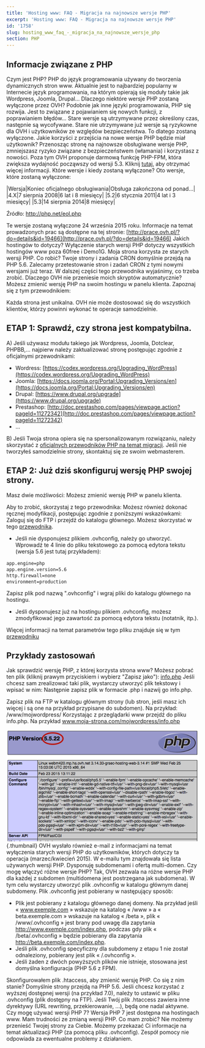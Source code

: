 ```yaml
---
title: 'Hosting www: FAQ - Migracja na najnowsze wersje PHP'
excerpt: 'Hosting www: FAQ - Migracja na najnowsze wersje PHP'
id: '1758'
slug: hosting_www_faq_-_migracja_na_najnowsze_wersje_php
section: PHP
---
```



## Informacje związane z PHP
Czym jest PHP?
PHP do język programowania używany do tworzenia dynamicznych stron www.
Aktualnie jest to najbardziej popularny w Internecie język programowania, na którym opierają się moduły takie jak Wordpress, Joomla, Drupal...
Dlaczego niektóre wersje PHP zostaną wyłączone przez OVH?
Podobnie jak inne języki programowania, PHP się rozwija. Jest to związane z pojawianiem się nowych funkcji, z poprawianiem błędów... Stare wersje są utrzymywane przez określony czas, następnie są wycofywane.
Stare nie utrzymywane już wersje są ryzykowne dla OVH i użytkowników ze względów bezpieczeństwa. To dlatego zostaną wyłączone.
Jakie korzyści z przejścia na nowe wersje PHP będzie miał użytkownik?
Przenosząc stronę na najnowsze obsługiwane wersje PHP, zmniejszasz ryzyko związane z bezpieczeństwem (włamania) i korzystasz z nowości. 
Poza tym OVH proponuje darmową funkcję PHP-FPM, która zwiększa wydajność począwszy od wersji 5.3. Kliknij [tutaj](https://www.ovh.pl/g1175.optimisation-php-fpm), aby otrzymać więcej informacji.
Które wersje i kiedy zostaną wyłączone?
Oto wersje, które zostaną wyłączone:

|Wersja|Koniec oficjalnego obsługiwania|Obsługa zakończona od ponad...|
|4.X|7 sierpnia 2008|6 lat i 8 miesięcy|
|5.2|6 stycznia 2011|4 lat i 3 miesięcy|
|5.3|14 sierpnia 2014|8 miesięcy|


Źródło: http://php.net/eol.php

Te wersje zostaną wyłączone 24 września 2015 roku. Informacje na temat prowadzonych prac są dostępne na tej stronie: [http://prace.ovh.pl/?do=details&id=19466](http://prace.ovh.pl/?do=details&id=19466)
Jakich hostingów to dotyczy?
Wyłączenie starych wersji PHP dotyczy wszystkich hostingów www poza 60free i Demo1G.
Moja strona korzysta ze starych wersji PHP. Co robić?
Twoje strony i zadania CRON domyślnie przejdą na PHP 5.6.
Zalecamy przetestowanie stron i zadań CRON z tymi nowymi wersjami już teraz. W dalszej części tego przewodnika wyjaśnimy, co trzeba zrobić.
Dlaczego OVH nie przeniesie moich skryptów automatycznie?
Możesz zmienić wersję PHP na swoim hostingu w panelu klienta. Zapoznaj się z tym przewodnikiem: []({legacy}1999)

Każda strona jest unikalna. OVH nie może dostosować się do wszystkich klientów, którzy powinni wykonać te operacje samodzielnie.


## ETAP 1: Sprawdź, czy strona jest kompatybilna.
A) Jeśli używasz modułu takiego jak Wordpress, Joomla, Dotclear, PHPBB,... najpierw należy zaktualizować stronę postępując zgodnie z oficjalnymi przewodnikami:


- Wordress: [https://codex.wordpress.org/Upgrading_WordPress](https://codex.wordpress.org/Upgrading_WordPress)
- Joomla: [https://docs.joomla.org/Portal:Upgrading_Versions/en](https://docs.joomla.org/Portal:Upgrading_Versions/en)
- Drupal: [https://www.drupal.org/upgrade](https://www.drupal.org/upgrade)
- Prestashop: [http://doc.prestashop.com/pages/viewpage.action?pageId=11272342](http://doc.prestashop.com/pages/viewpage.action?pageId=11272342)
- ...

B) Jeśli Twoja strona opiera się na spersonalizowanym rozwiązaniu, należy skorzystać z [oficjalnych przewodników PHP na temat migracji](http://php.net/manual/fr/appendices.php).
Jeśli nie tworzyłeś samodzielnie strony, skontaktuj się ze swoim webmasterem.


## ETAP 2: Już dziś skonfiguruj wersję PHP swojej strony.
Masz dwie możliwości:
Możesz zmienić wersję PHP w panelu klienta.

Aby to zrobić, skorzystaj z tego przewodnika: []({legacy}1999)
Możesz również dokonać ręcznej modyfikacji, postępując zgodnie z poniższymi wskazówkami:
Zaloguj się do FTP i przejdź do katalogu głównego. Możesz skorzystać w tego [przewodnika](https://www.ovh.com/fr/g1380.utilisation-filezilla).


- Jeśli nie dysponujesz plikiem .ovhconfig, należy go utworzyć. Wprowadź te 4 linie do pliku tekstowego za pomocą edytora tekstu (wersja 5.6 jest tutaj przykładem):


```
app.engine=php
app.engine.version=5.6
http.firewall=none
environment=production
```



Zapisz plik pod nazwą ".ovhconfig" i wgraj pliki do katalogu głównego na hostingu. 


- Jeśli dysponujesz już na hostingu plikiem .ovhconfig, możesz zmodyfikować jego zawartość za pomocą edytora tekstu (notatnik, itp.).


Więcej informacji na temat parametrów tego pliku znajduje się w tym 
[przewodniku](https://www.ovh.pl/g1207.konfiguracja-php-hosting-www)


## Przykłady zastosowań
Jak sprawdzić wersję PHP, z której korzysta strona www?
Możesz pobrać ten plik (kliknij prawym przyciskiem i wybierz "Zapisz jako"): [info.php](https://www.ovh.com/fr/documents/info.php)
Jeśli chcesz sam zrealizować taki plik, wystarczy utworzyć plik tekstowy i wpisać w nim: <?php phpinfo(); ?>
Następnie zapisz plik w formacie .php i nazwij go info.php.

Zapisz plik na FTP w katalogu głównym strony (lub stron, jeśli masz ich więcej i są one na przykład przypisane do subdomen). Na przykład: /www/mojwordpress/
Korzystając z przeglądarki www przejdź do pliku info.php. Na przykład www.moja-strona.com/mojwordpress/info.php

![](images/img_2601.jpg){.thumbnail}
OVH wysłało również e-mail z informacjami na temat wyłączenia starych wersji PHP do użytkowników, których dotyczy ta operacja (marzec/kwiecień 2015). W e-mailu tym znajdowała się lista używanych wersji PHP.
Dysponuję subdomenami i ofertą multi-domen. Czy mogę włączyć różne wersje PHP?
Tak, OVH zezwala na różne wersje PHP dla każdej z subdomen (multidomena jest postrzegana jak subdomena). 
W tym celu wystarczy utworzyć plik .ovhconfig w katalogu głównym danej subdomeny. Plik .ovhconfig jest pobierany w następujący sposób:


- Plik jest pobierany z katalogu głównego danej domeny. Na przykład jeśli « www.exemple.com » wskazuje na katalog « /www » a « beta.exemple.com » wskazuje na katalog « /beta », plik « /www/.ovhconfig » jest brany pod uwagę dla zapytania http://www.exemple.com/index.php, podczas gdy plik « /beta/.ovhconfig » będzie pobierany dla zapytania http://beta.exemple.com/index.php.
- Jeśli plik .ovhconfig specyficzny dla subdomeny z etapu 1 nie został odnaleziony, pobierany jest plik « /.ovhconfig ».
- Jeśli żaden z dwóch powyższych plików nie istnieje, stosowana jest domyślna konfiguracja (PHP 5.6 z FPM).


Skonfigurowałem plik .htaccess, aby zmienić wersję PHP. Co się z nim stanie?
Domyślnie strony przejdą na PHP 5.6. Jeśli chcesz korzystać z wyższej dostępnej wersji (na przykład 7.0), należy to ustawić w pliku .ovhconfig (plik dostępny na FTP). 
Jeśli Twój plik .htaccess zawiera inne dyrektywy (URL rewriting, przekierowanie, ...), będą one nadal aktywne.
Czy mogę używać wersji PHP 7?
Wersja PHP 7 jest dostępna ma hostingach www.
Mam trudności ze zmianą wersji PHP. Co mam zrobić?
Nie możemy przenieść Twojej strony za Ciebie. Możemy przekazać Ci informacje na temat aktualizacji PHP (za pomocą pliku .ovhconfig). Zespół pomocy nie odpowiada za ewentualne problemy z działaniem.

